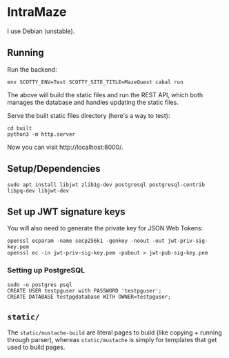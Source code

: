 # IntraMaze

I use Debian (unstable).

## Running

Run the backend:

```shell
env SCOTTY_ENV=Test SCOTTY_SITE_TITLE=MazeQuest cabal run
```

The above will build the static files and run the REST API, which both manages the database and handles updating the static files.

Serve the built static files directory (here's a way to test):

```
cd built
python3 -m http.server
```

Now you can visit http://localhost:8000/.

## Setup/Dependencies

```
sudo apt install libjwt zlib1g-dev postgresql postgresql-contrib libpq-dev libjwt-dev
```

## Set up JWT signature keys

You will also need to generate the private key for JSON Web Tokens:

```
openssl ecparam -name secp256k1 -genkey -noout -out jwt-priv-sig-key.pem
openssl ec -in jwt-priv-sig-key.pem -pubout > jwt-pub-sig-key.pem

```

### Setting up PostgreSQL

```
sudo -u postgres psql
CREATE USER testpguser with PASSWORD 'testpguser';
CREATE DATABASE testpgdatabase WITH OWNER=testpguser;
```


## `static/`

The `static/mustache-build` are literal pages to build (like copying + running through parser), whereas `static/mustache` is simply for templates that get used to build pages.